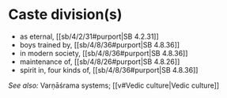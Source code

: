 # Caste division(s)

* as eternal, [[sb/4/2/31#purport|SB 4.2.31]]
* boys trained by, [[sb/4/8/36#purport|SB 4.8.36]]
* in modern society, [[sb/4/8/36#purport|SB 4.8.36]]
* maintenance of, [[sb/4/8/26#purport|SB 4.8.26]]
* spirit in, four kinds of, [[sb/4/8/36#purport|SB 4.8.36]]

*See also:* Varṇāśrama systems; [[v#Vedic culture|Vedic culture]]
